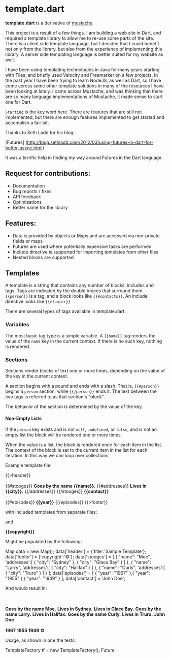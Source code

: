 template.dart
=============

**template.dart** is a derivative of [mustache](http://mustache.github.com/).

This project is a result of a few things. I am building a web site in Dart, and required a template
library to allow me to re-use some parts of the site. There is a client side template language, but 
I decided that I could benefit not only from the library, but also from the experience of 
implementing this library. A server side templating language is better suited for my website as well.

I have been using templating technologies in Java for many years starting with Tiles, and briefly
used Velocity and Freemarker on a few projects. In the past year I have been trying to learn NodeJS, 
as well as Dart, so I have come across some other template solutions in many of the resources I
have been looking at lately. I came across Mustache, and was thinking that there are so many language
implementations of Mustache, it made sense to start one for Dart.

`Starting` is the key word here. There are features that are still not implemented, but there are enough
features implemented to get started and accomplish a fair bit.

Thanks to Seth Ladd for his blog;

[Futures] (http://blog.sethladd.com/2012/03/using-futures-in-dart-for-better-async.html)

It was a terrific help in finding my way around Futures in the Dart language.

## Request for contributions:

- Documentation
- Bug reports / fixes
- API feedback
- Optimizations
- Better name for the library

## Features:

- Data is provided by objects or Maps and are accessed via non-private fields or maps
- Futures are used where potentially expensive tasks are performed 
- Include directive is supported for importing templates from other files
- Nested blocks are supported

## Templates

A template is a string that contains
any number of blocks, includes and tags. Tags are indicated by the double braces that
surround them. `{{person}}` is a tag, and a block looks like `{{#contacts}}`. An include 
directive looks like `{{>footer}}`

There are several types of tags available in template.dart.

### Variables

The most basic tag type is a simple variable. A `{{name}}` tag renders the value
of the `name` key in the current context. If there is no such key, nothing is
rendered.

### Sections

Sections render blocks of text one or more times, depending on the value of the
key in the current context.

A section begins with a pound and ends with a slash. That is, `{{#person}}`
begins a `person` section, while `{{/person}}` ends it. The text between the two
tags is referred to as that section's "block".

The behavior of the section is determined by the value of the key.

#### Non-Empty Lists

If the `person` key exists and is not `null`, `undefined`, or `false`, and is
not an empty list the block will be rendered one or more times.

When the value is a list, the block is rendered once for each item in the list.
The context of the block is set to the current item in the list for each
iteration. In this way we can loop over collections.


Example template file:

<html>
{{>header}}
<br></br>
{{#stooges}}
<b>Goes by the name {{name}}.</b>
  {{#addresses}}
    <b>Lives in {{city}}.</b>
  {{/addresses}}
{{/stooges}}
<b>{{contact}}</b>
<br></br>
  {{#episodes}}
    <b>{{year}}</b>
  {{/episodes}}
{{>footer}}

with included templates from separate files:

<head>
  <title>{{title}}</title>
</head>

and

<b>{{copyright}}</b>

Might be populated by the following:

  Map data = new Map();
  data['header'] = {'title':'Sample Template'};
  data['footer'] = {'copyright':'&copy;'};
  data['stooges'] = [ { "name": "Moe", 'addresses':[ { "city": "Sydney" }, { "city": "Glace Bay" } ] },
                      { "name": "Larry", 'addresses':[ { "city": "Halifax" } ] },
                      { "name": "Curly", 'addresses':[ { "city": "Truro" } ] } ];
  data['episodes'] = [ { "year": "1967" },{ "year": "1955" },{ "year": "1949" } ];
  data['contact'] = 'John Doe';

And would result in:

<html>
<head>
  <title>Sample Template</title>
</head>
<br></br>
<b>Goes by the name Moe.</b>
    <b>Lives in Sydney.</b>
    <b>Lives in Glace Bay.</b>
<b>Goes by the name Larry.</b>
    <b>Lives in Halifax.</b>
<b>Goes by the name Curly.</b>
    <b>Lives in Truro.</b>
<b>John Doe</b>
<br></br>
    <b>1967</b>
    <b>1955</b>
    <b>1949</b>
<b>&copy;</b>

Usage, as shown in one the tests:

  TemplateFactory tf = new TemplateFactory();
  Future<Template> futureTemplate = tf.compile('views/index.template');
  futureTemplate.handleException(onException(exception){
    print('error occurred while processing!');
  });
  futureTemplate.chain((Template template) => template.render(data))
    .then((String returnedString){
      //process returned string
    });

Things to do:

- Lots of refactoring to do
- Performance testing 
- Implement other features from Mustache, as well as some other relevant template languages today
- More complete documentation
- Better and more complete examples
- Add support for [Log4Dart] (https://github.com/Qalqo/log4dart)
- Add more documentation on using [JsonObject] (https://github.com/chrisbu/dartwatch-JsonObject) 
